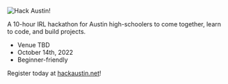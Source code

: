 ![Hack Austin!](https://user-images.githubusercontent.com/19589006/186684399-2af58af3-0a49-4c39-b2d2-373ecdb90a90.png)

A 10-hour IRL hackathon for Austin high-schoolers to come together, learn to code, and build projects.

- Venue TBD
- October 14th, 2022
- Beginner-friendly

Register today at [hackaustin.net](https://hackaustin.net)!

